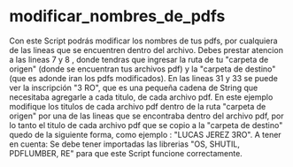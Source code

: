 # modificar_nombres_de_pdfs
Con este Script podrás modificar los nombres de tus pdfs, por cualquiera de las lineas que se encuentren dentro del archivo. Debes prestar atencion a las lineas 7 y 8 , 
donde tendras que ingresar la ruta de tu "carpeta de origen" (donde se encuentran tus archivos pdf) y la "carpeta de destino" (que es adonde iran los pdfs modificados). 
En las lineas 31 y 33 se puede ver la inscripción "3 RO", que es una pequeña cadena de String que necesitaba agregarle a cada titulo, de cada archivo pdf. 
En este ejemplo modifique los titulos de cada archivo pdf dentro de la ruta "carpeta de origen" por una de las lineas que se encontraba dentro del archivo pdf, por lo tanto el titulo de cada archivo pdf
que se copio a la "carpeta de destino" quedo de la siguiente forma, como ejemplo : "LUCAS JEREZ 3RO".
A tener en cuenta: Se debe tener importadas las librerias "OS, SHUTIL, PDFLUMBER, RE" para que este Script funcione correctamente.
